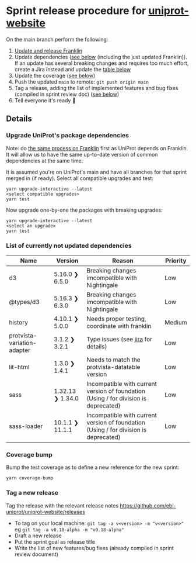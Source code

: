 # Sprint release procedure for [uniprot-website](https://github.com/ebi-uniprot/uniprot-website)
On the main branch perform the following:
1. [Update and release Franklin](franklin_release.md)
2. Update dependencies ([see below](#upgrade-uniprots-package-dependencies) (including the just updated Franklin)). If an update has several breaking changes and requires too much effort, create a Jira instead and update the [table below](#list-of-currently-not-updated-dependencies)
3. Update the coverage ([see below](#coverage-bump))
4. Push the updated `main` to remote: `git push origin main`
5. Tag a release, adding the list of implemented features and bug fixes (compiled in sprint review doc) ([see below](#tag-a-new-release))
6. Tell everyone it's ready 🎉

## Details

### Upgrade UniProt's package dependencies
Note: do [the same process on Franklin](https://github.com/ebi-uniprot/coding-guidelines/blob/main/franklin_release.md#upgrade-franklins-package-dependencies) first as UniProt depends on Franklin. It will allow us to have the same up-to-date version of common dependencies at the same time.

It is assumed you're on UniProt's main and have all branches for that sprint merged in (if ready). Select all compatible upgrades and test:
```
yarn upgrade-interactive --latest
<select compatible upgrades>
yarn test
```
Now upgrade one-by-one the packages with breaking upgrades:
```
yarn upgrade-interactive --latest
<select an upgrade>
yarn test
```

### List of currently not updated dependencies
| Name                | Version           | Reason                                        | Priority    |
| ------------------- | ----------------- | --------------------------------------------- | ----------- |
| d3                  | 5.16.0  ❯  6.5.0  | Breaking changes imcompatible with Nightingale| Low         |
| @types/d3           | 5.16.3  ❯  6.3.0  | Breaking changes imcompatible with Nightingale| Low         |
| history             | 4.10.1  ❯  5.0.0  | Needs proper testing, coordinate with franklin| Medium      |
| protvista-variation-adapter | 3.1.2   ❯  3.2.1  | Type issues (see [jira](https://www.ebi.ac.uk/panda/jira/browse/TRM-25822) for details)                      | Low         |
| lit-html            | 1.3.0   ❯  1.4.1  | Needs to match the protvista-datatable version| Low         |
| sass                | 1.32.13 ❯  1.34.0 | Incompatible with current version of foundation (Using / for division is deprecated)| Low         |
| sass-loader         | 10.1.1  ❯  11.1.1 | Incompatible with current version of foundation (Using / for division is deprecated)| Low         |

### Coverage bump
Bump the test coverage as to define a new reference for the new sprint:
```
yarn coverage-bump
```

### Tag a new release
Tag the release with the relevant release notes https://github.com/ebi-uniprot/uniprot-website/releases
- To tag on your local machine: `git tag -a v<version> -m "v<version>"` eg `git tag -a v0.18-alpha -m "v0.18-alpha"`
- Draft a new release
- Put the sprint goal as release title
- Write the list of new features/bug fixes (already compiled in sprint review document)

